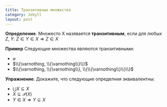 ```yaml
---
title: Транзитивные множества
category: Jekyll
layout: post
---
```



**Определение**. Множесто X назявается **транзитивным**, если для любых $Z$, $Y$: $Z \in Y \in X \Rightarrow Z \in X$

**Пример** Следующие множества являются транзитивными:
- $\varnothing$
- $\\{\varnothing, \\{\varnothing\\}\\}$
- $\\{\varnothing, \\{\varnothing\\}, \\{\\{\varnothing\\}\\}\\}$

**Упражнение**. Докажите, что следующие определния эквивалентны:
- $\bigcup X \subseteq X$
- $X \subseteq \mathcal{P}(X)$
- $Y \in X \Rightarrow Y \subseteq X$
